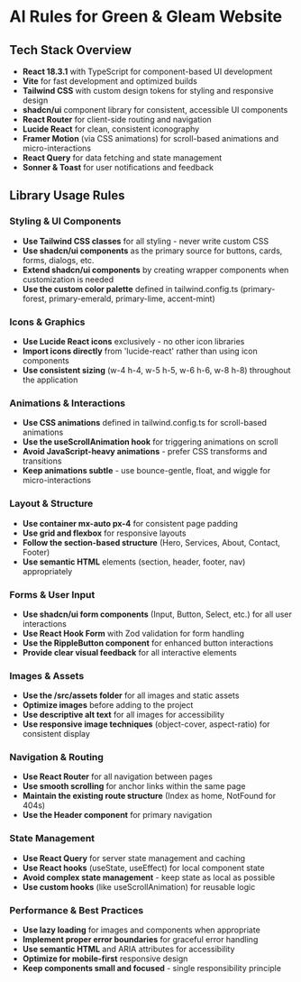 # AI Rules for Green & Gleam Website

## Tech Stack Overview
- **React 18.3.1** with TypeScript for component-based UI development
- **Vite** for fast development and optimized builds
- **Tailwind CSS** with custom design tokens for styling and responsive design
- **shadcn/ui** component library for consistent, accessible UI components
- **React Router** for client-side routing and navigation
- **Lucide React** for clean, consistent iconography
- **Framer Motion** (via CSS animations) for scroll-based animations and micro-interactions
- **React Query** for data fetching and state management
- **Sonner & Toast** for user notifications and feedback

## Library Usage Rules

### Styling & UI Components
- **Use Tailwind CSS classes** for all styling - never write custom CSS
- **Use shadcn/ui components** as the primary source for buttons, cards, forms, dialogs, etc.
- **Extend shadcn/ui components** by creating wrapper components when customization is needed
- **Use the custom color palette** defined in tailwind.config.ts (primary-forest, primary-emerald, primary-lime, accent-mint)

### Icons & Graphics
- **Use Lucide React icons** exclusively - no other icon libraries
- **Import icons directly** from 'lucide-react' rather than using icon components
- **Use consistent sizing** (w-4 h-4, w-5 h-5, w-6 h-6, w-8 h-8) throughout the application

### Animations & Interactions
- **Use CSS animations** defined in tailwind.config.ts for scroll-based animations
- **Use the useScrollAnimation hook** for triggering animations on scroll
- **Avoid JavaScript-heavy animations** - prefer CSS transforms and transitions
- **Keep animations subtle** - use bounce-gentle, float, and wiggle for micro-interactions

### Layout & Structure
- **Use container mx-auto px-4** for consistent page padding
- **Use grid and flexbox** for responsive layouts
- **Follow the section-based structure** (Hero, Services, About, Contact, Footer)
- **Use semantic HTML** elements (section, header, footer, nav) appropriately

### Forms & User Input
- **Use shadcn/ui form components** (Input, Button, Select, etc.) for all user interactions
- **Use React Hook Form** with Zod validation for form handling
- **Use the RippleButton component** for enhanced button interactions
- **Provide clear visual feedback** for all interactive elements

### Images & Assets
- **Use the /src/assets folder** for all images and static assets
- **Optimize images** before adding to the project
- **Use descriptive alt text** for all images for accessibility
- **Use responsive image techniques** (object-cover, aspect-ratio) for consistent display

### Navigation & Routing
- **Use React Router** for all navigation between pages
- **Use smooth scrolling** for anchor links within the same page
- **Maintain the existing route structure** (Index as home, NotFound for 404s)
- **Use the Header component** for primary navigation

### State Management
- **Use React Query** for server state management and caching
- **Use React hooks** (useState, useEffect) for local component state
- **Avoid complex state management** - keep state as local as possible
- **Use custom hooks** (like useScrollAnimation) for reusable logic

### Performance & Best Practices
- **Use lazy loading** for images and components when appropriate
- **Implement proper error boundaries** for graceful error handling
- **Use semantic HTML** and ARIA attributes for accessibility
- **Optimize for mobile-first** responsive design
- **Keep components small and focused** - single responsibility principle